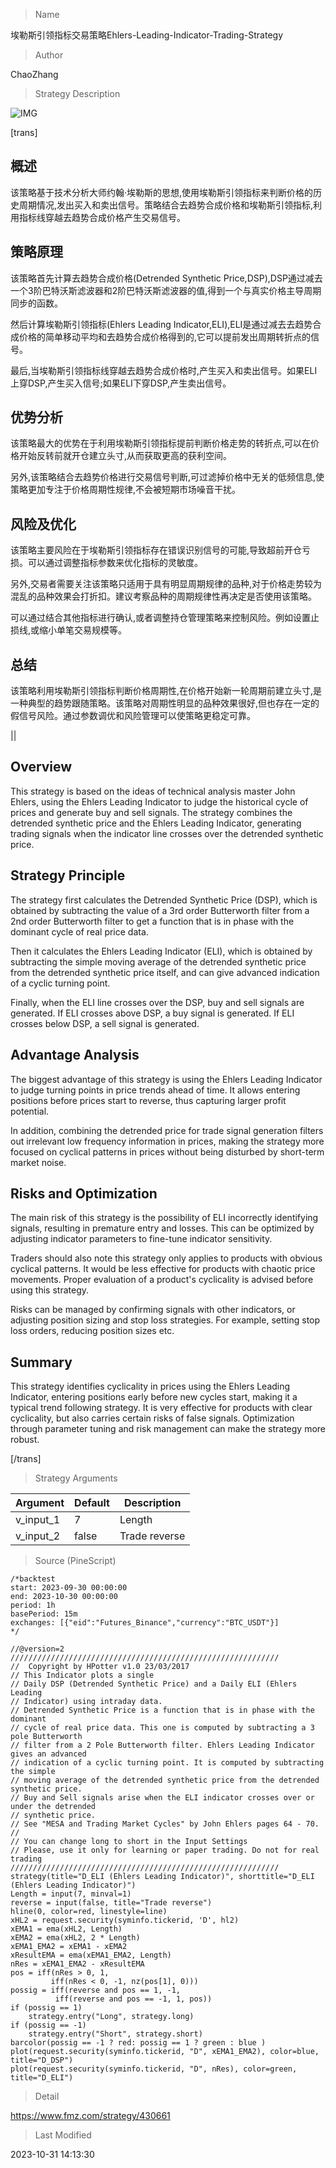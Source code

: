 
> Name

埃勒斯引领指标交易策略Ehlers-Leading-Indicator-Trading-Strategy

> Author

ChaoZhang

> Strategy Description

![IMG](https://www.fmz.com/upload/asset/13d66d894c5a0145baf.png)

[trans]


## 概述

该策略基于技术分析大师约翰·埃勒斯的思想,使用埃勒斯引领指标来判断价格的历史周期情况,发出买入和卖出信号。策略结合去趋势合成价格和埃勒斯引领指标,利用指标线穿越去趋势合成价格产生交易信号。

## 策略原理

该策略首先计算去趋势合成价格(Detrended Synthetic Price,DSP),DSP通过减去一个3阶巴特沃斯滤波器和2阶巴特沃斯滤波器的值,得到一个与真实价格主导周期同步的函数。 

然后计算埃勒斯引领指标(Ehlers Leading Indicator,ELI),ELI是通过减去去趋势合成价格的简单移动平均和去趋势合成价格得到的,它可以提前发出周期转折点的信号。

最后,当埃勒斯引领指标线穿越去趋势合成价格时,产生买入和卖出信号。如果ELI上穿DSP,产生买入信号;如果ELI下穿DSP,产生卖出信号。

## 优势分析

该策略最大的优势在于利用埃勒斯引领指标提前判断价格走势的转折点,可以在价格开始反转前就开仓建立头寸,从而获取更高的获利空间。

另外,该策略结合去趋势价格进行交易信号判断,可过滤掉价格中无关的低频信息,使策略更加专注于价格周期性规律,不会被短期市场噪音干扰。

## 风险及优化

该策略主要风险在于埃勒斯引领指标存在错误识别信号的可能,导致超前开仓亏损。可以通过调整指标参数来优化指标的灵敏度。

另外,交易者需要关注该策略只适用于具有明显周期规律的品种,对于价格走势较为混乱的品种效果会打折扣。建议考察品种的周期规律性再决定是否使用该策略。

可以通过结合其他指标进行确认,或者调整持仓管理策略来控制风险。例如设置止损线,或缩小单笔交易规模等。

## 总结

该策略利用埃勒斯引领指标判断价格周期性,在价格开始新一轮周期前建立头寸,是一种典型的趋势跟随策略。该策略对周期性明显的品种效果很好,但也存在一定的假信号风险。通过参数调优和风险管理可以使策略更稳定可靠。

||


## Overview

This strategy is based on the ideas of technical analysis master John Ehlers, using the Ehlers Leading Indicator to judge the historical cycle of prices and generate buy and sell signals. The strategy combines the detrended synthetic price and the Ehlers Leading Indicator, generating trading signals when the indicator line crosses over the detrended synthetic price.

## Strategy Principle 

The strategy first calculates the Detrended Synthetic Price (DSP), which is obtained by subtracting the value of a 3rd order Butterworth filter from a 2nd order Butterworth filter to get a function that is in phase with the dominant cycle of real price data.

Then it calculates the Ehlers Leading Indicator (ELI), which is obtained by subtracting the simple moving average of the detrended synthetic price from the detrended synthetic price itself, and can give advanced indication of a cyclic turning point.

Finally, when the ELI line crosses over the DSP, buy and sell signals are generated. If ELI crosses above DSP, a buy signal is generated. If ELI crosses below DSP, a sell signal is generated.

## Advantage Analysis

The biggest advantage of this strategy is using the Ehlers Leading Indicator to judge turning points in price trends ahead of time. It allows entering positions before prices start to reverse, thus capturing larger profit potential.

In addition, combining the detrended price for trade signal generation filters out irrelevant low frequency information in prices, making the strategy more focused on cyclical patterns in prices without being disturbed by short-term market noise.

## Risks and Optimization

The main risk of this strategy is the possibility of ELI incorrectly identifying signals, resulting in premature entry and losses. This can be optimized by adjusting indicator parameters to fine-tune indicator sensitivity.

Traders should also note this strategy only applies to products with obvious cyclical patterns. It would be less effective for products with chaotic price movements. Proper evaluation of a product's cyclicality is advised before using this strategy.

Risks can be managed by confirming signals with other indicators, or adjusting position sizing and stop loss strategies. For example, setting stop loss orders, reducing position sizes etc.

## Summary 

This strategy identifies cyclicality in prices using the Ehlers Leading Indicator, entering positions early before new cycles start, making it a typical trend following strategy. It is very effective for products with clear cyclicality, but also carries certain risks of false signals. Optimization through parameter tuning and risk management can make the strategy more robust.

[/trans]

> Strategy Arguments



|Argument|Default|Description|
|----|----|----|
|v_input_1|7|Length|
|v_input_2|false|Trade reverse|


> Source (PineScript)

``` pinescript
/*backtest
start: 2023-09-30 00:00:00
end: 2023-10-30 00:00:00
period: 1h
basePeriod: 15m
exchanges: [{"eid":"Futures_Binance","currency":"BTC_USDT"}]
*/

//@version=2
////////////////////////////////////////////////////////////
//  Copyright by HPotter v1.0 23/03/2017
// This Indicator plots a single
// Daily DSP (Detrended Synthetic Price) and a Daily ELI (Ehlers Leading
// Indicator) using intraday data.
// Detrended Synthetic Price is a function that is in phase with the dominant
// cycle of real price data. This one is computed by subtracting a 3 pole Butterworth
// filter from a 2 Pole Butterworth filter. Ehlers Leading Indicator gives an advanced
// indication of a cyclic turning point. It is computed by subtracting the simple
// moving average of the detrended synthetic price from the detrended synthetic price.
// Buy and Sell signals arise when the ELI indicator crosses over or under the detrended
// synthetic price.
// See "MESA and Trading Market Cycles" by John Ehlers pages 64 - 70. 
//
// You can change long to short in the Input Settings
// Please, use it only for learning or paper trading. Do not for real trading
////////////////////////////////////////////////////////////
strategy(title="D_ELI (Ehlers Leading Indicator)", shorttitle="D_ELI (Ehlers Leading Indicator)")
Length = input(7, minval=1)
reverse = input(false, title="Trade reverse")
hline(0, color=red, linestyle=line)
xHL2 = request.security(syminfo.tickerid, 'D', hl2)
xEMA1 = ema(xHL2, Length)
xEMA2 = ema(xHL2, 2 * Length)
xEMA1_EMA2 = xEMA1 - xEMA2
xResultEMA = ema(xEMA1_EMA2, Length)
nRes = xEMA1_EMA2 - xResultEMA
pos = iff(nRes > 0, 1,
	     iff(nRes < 0, -1, nz(pos[1], 0))) 
possig = iff(reverse and pos == 1, -1,
          iff(reverse and pos == -1, 1, pos))	   
if (possig == 1) 
    strategy.entry("Long", strategy.long)
if (possig == -1)
    strategy.entry("Short", strategy.short)	   	    
barcolor(possig == -1 ? red: possig == 1 ? green : blue )
plot(request.security(syminfo.tickerid, "D", xEMA1_EMA2), color=blue, title="D_DSP")
plot(request.security(syminfo.tickerid, "D", nRes), color=green, title="D_ELI")
```

> Detail

https://www.fmz.com/strategy/430661

> Last Modified

2023-10-31 14:13:30
